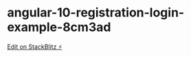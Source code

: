 # angular-10-registration-login-example-8cm3ad

[Edit on StackBlitz ⚡️](https://stackblitz.com/edit/angular-10-registration-login-example-8cm3ad)